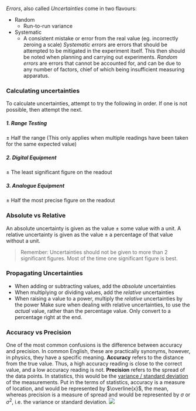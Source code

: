 *Errors*, also called *Uncertainties* come in two flavours:
- Random
	- Run-to-run variance
- Systematic
	- A consistent mistake or error from the real value (eg. incorrectly zeroing a scale)
*Systematic errors* are errors that should be attempted to be mitigated in the experiment itself. This then should be noted when planning and carrying out experiments.
*Random errors* are errors that cannot be accounted for, and can be due to any number of factors, chief of which being insufficient measuring apparatus.
### Calculating uncertainties
To calculate uncertainties, attempt to try the following in order. If one is not possible, then attempt the next.
##### 1. Range Testing
$\pm$ Half the range (This only applies when multiple readings have been taken for the same expected value)
##### 2. Digital Equipment
$\pm$ The least significant figure on the readout
##### 3. Analogue Equipment
$\pm$ Half the most precise figure on the readout
### Absolute vs Relative
An absolute uncertainty is given as the value $\pm$ some value with a unit.
A relative uncertainty is given as the value $\pm$ a percentage of that value without a unit.
> Remember: Uncertainties should not be given to more than 2 significant figures. Most of the time one significant figure is best.

### Propagating Uncertainties
- When adding or subtracting values, add the *absolute* uncertainties
- When multiplying or dividing values, add the *relative* uncertainties
- When raising a value to a power, multiply the *relative* uncertainties by the power
Make sure when dealing with relative uncertainties, to use the *actual* value, rather than the percentage value. Only convert to a percentage right at the end.
### Accuracy vs Precision
One of the most common confusions is the difference between accuracy and precision. In common English, these are practically synonyms, however, in physics, they have a specific meaning.
**Accuracy** refers to the distance from the true value. Thus, a high accuracy reading is close to the correct value, and a low accuracy reading is not.
**Precision** refers to the spread of the data points. In statistics, this would be the [variance / standard deviation](./../../Maths/Statistics/Measures%20of%20Location%20And%20Spread/Variance%20and%20Standard%20Deviation.md) of the measurements.
Put in the terms of statistics, accuracy is a measure of location, and would be represented by $\overline{x}$, the mean, whereas precision is a measure of spread and would be represented by $\sigma$ or $\sigma^2$, i.e. the variance or standard deviation.
![](AccuracyVsPrecision.png)